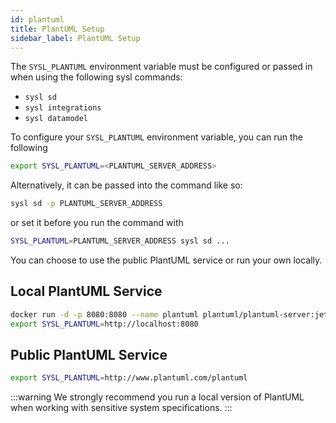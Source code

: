 ```yaml
---
id: plantuml
title: PlantUML Setup
sidebar_label: PlantUML Setup
---
```


The `SYSL_PLANTUML` environment variable must be configured or passed in when using the following sysl commands:

- `sysl sd`
- `sysl integrations`
- `sysl datamodel`

To configure your `SYSL_PLANTUML` environment variable, you can run the following

```bash
export SYSL_PLANTUML=<PLANTUML_SERVER_ADDRESS>
```

Alternatively, it can be passed into the command like so:

```bash
sysl sd -p PLANTUML_SERVER_ADDRESS
```

or set it before you run the command with

```bash
SYSL_PLANTUML=PLANTUML_SERVER_ADDRESS sysl sd ...
```

You can choose to use the public PlantUML service or run your own locally.

## Local PlantUML Service

```bash
docker run -d -p 8080:8080 --name plantuml plantuml/plantuml-server:jetty-v1.2020.14
export SYSL_PLANTUML=http://localhost:8080
```

## Public PlantUML Service

```bash
export SYSL_PLANTUML=http://www.plantuml.com/plantuml
```

:::warning
We strongly recommend you run a local version of PlantUML when working with sensitive system specifications.
:::
